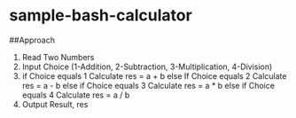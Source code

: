 # sample-bash-calculator
##Approach
1. Read Two Numbers
2. Input Choice (1-Addition, 2-Subtraction, 3-Multiplication, 4-Division) 
3. if Choice equals 1
    Calculate res = a + b
   else If Choice equals 2
    Calculate res = a - b
   else if Choice equals 3
    Calculate res = a * b
   else if Choice equals 4
    Calculate res = a / b
4. Output Result, res
